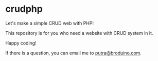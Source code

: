 # crudphp

Let's make a simple CRUD web with PHP!

This repository is for you who need a website with CRUD system in it.

Happy coding!

If there is a question, you can email me to putra@broduino.com.
